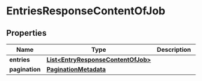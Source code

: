 
# EntriesResponseContentOfJob

## Properties
Name | Type | Description | Notes
------------ | ------------- | ------------- | -------------
**entries** | [**List&lt;EntryResponseContentOfJob&gt;**](EntryResponseContentOfJob.md) |  |  [optional]
**pagination** | [**PaginationMetadata**](PaginationMetadata.md) |  |  [optional]



